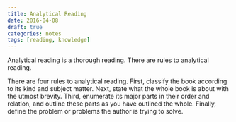 ```yaml
---
title: Analytical Reading
date: 2016-04-08
draft: true
categories: notes
tags: [reading, knowledge]
---
```


Analytical reading is a thorough reading. There are rules to analytical reading.
<!--more-->

There are four rules to analytical reading. First, classify the book according to its kind and subject matter. Next, state what the whole book is about with the utmost brevity. Third, enumerate its major parts in their order and relation, and outline these parts as you have outlined the whole. Finally, define the problem or problems the author is trying to solve.
